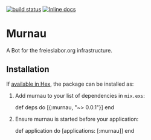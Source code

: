 [![build status](https://gitlab.com/freieslabor/murnau/badges/master/build.svg)](https://gitlab.com/freieslabor/murnau/commits/master)
[![Inline docs](http://inch-ci.org/github/freieslabor/murnau.svg?branch=master)](http://inch-ci.org/github/freieslabor/murnau)

# Murnau

A Bot for the freieslabor.org infrastructure.

## Installation

If [available in Hex](https://hex.pm/docs/publish), the package can be installed as:

  1. Add murnau to your list of dependencies in `mix.exs`:

        def deps do
          [{:murnau, "~> 0.0.1"}]
        end

  2. Ensure murnau is started before your application:

        def application do
          [applications: [:murnau]]
        end

